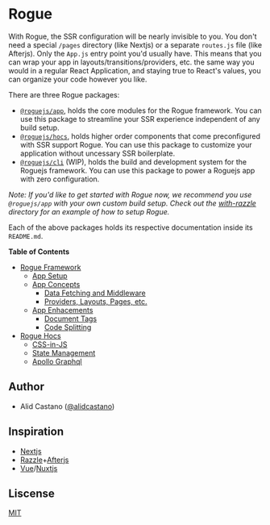 # Rogue

With Rogue, the SSR configuration will be nearly invisible to you. You don't need a special `/pages` directory (like Nextjs) or a separate `routes.js` file (like Afterjs). Only the `App.js` entry point you'd usually have. This means that you can wrap your app in layouts/transitions/providers, etc. the same way you would in a regular React Application, and staying true to React's values, you can organize your code however you like. 

There are three Rogue packages: 

- [`@roguejs/app`](https://github.com/alidcastano/rogue.js/tree/master/packages/rogue-app), holds the core modules for the Rogue framework. You can use this package to streamline your SSR experience independent of any build setup.
- [`@roguejs/hocs`](https://github.com/alidcastano/rogue.js/tree/master/packages/rogue-hocs), holds
higher order components that come preconfigured with SSR support Rogue. You can use this package to customize your application without uncessary SSR boilerplate.
- [`@roguejs/cli`](https://github.com/alidcastano/rogue.js/tree/master/packages/rogue-cli) (WIP), holds the build and development system for the Roguejs framework. You can use this package to power a Roguejs app with zero configuration.

*Note: If you'd like to get started with Rogue now, we recommend you use `@roguejs/app` with your own custom build setup. Check out the [with-razzle](https://github.com/alidcastano/rogue.js/tree/master/examples/with-razzle) directory for an example of how to setup Rogue.*

Each of the above packages holds its respective documentation inside its `README.md`.

**Table of Contents**
- [Rogue Framework](https://github.com/alidcastano/rogue.js/tree/master/packages/rogue-app)
  - [App Setup](https://github.com/alidcastano/rogue.js/tree/master/packages/rogue-app#app-setup)
  - [App Concepts](https://github.com/alidcastano/rogue.js/tree/master/packages/rogue-app#app-concepts)
    - [Data Fetching and Middleware](https://github.com/alidcastano/rogue.js/tree/master/packages/rogue-app#data-fetching-and-middleware)
    - [Providers, Layouts, Pages, etc.](https://github.com/alidcastano/rogue.js/tree/master/packages/rogue-app#providers-layouts-pages-etc)
  - [App Enhacements](https://github.com/alidcastano/rogue.js/tree/master/packages/rogue-app#app-enhancements)
    - [Document Tags](https://github.com/alidcastano/rogue.js/tree/master/packages/rogue-app#document-tags)
    - [Code Splitting](https://github.com/alidcastano/rogue.js/tree/master/packages/rogue-app#document-tags)
- [Rogue Hocs](https://github.com/alidcastano/rogue.js/tree/master/packages/rogue-hocs)
  - [CSS-in-JS](https://github.com/alidcastano/rogue.js/tree/master/packages/rogue-hocs#css-in-js)
  - [State Management](https://github.com/alidcastano/rogue.js/tree/master/packages/rogue-hocs#state-management)
  - [Apollo Graphql](https://github.com/alidcastano/rogue.js/tree/master/packages/rogue-hocs#apollo-graphql)

## Author

- Alid Castano ([@alidcastano](https://twitter.com/alidcastano))

## Inspiration 

- [Nextjs](https://github.com/zeit/next.js/)
- [Razzle](https://github.com/jaredpalmer/razzle)+[Afterjs](https://github.com/jaredpalmer/after.js)
- [Vue](https://github.com/vuejs/vue)/[Nuxtjs](https://github.com/nuxt/nuxt.js)

## Liscense

[MIT](/LICENSE.md)
